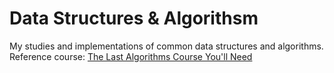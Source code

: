 # Data Structures & Algorithsm

My studies and implementations of common data structures and algorithms.  
Reference course: [The Last Algorithms Course You'll Need](https://frontendmasters.com/courses/algorithms)

